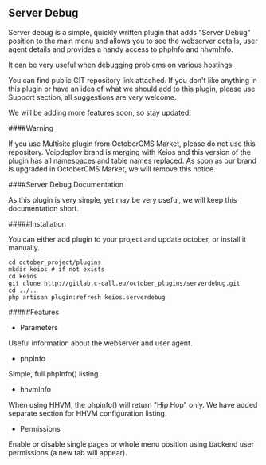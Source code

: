 Server Debug
--------------

Server debug is a simple, quickly written plugin that adds "Server Debug" position to the main menu and allows you to see the webserver details, user agent details and provides a handy access to phpInfo and hhvmInfo. 

It can be very useful when debugging problems on various hostings.

You can find public GIT repository link attached. If you don't like anything in this plugin or have an idea of what we should add to this plugin, please use Support section, all suggestions are very welcome. 

We will be adding more features soon, so stay updated!

####Warning

If you use Multisite plugin from OctoberCMS Market, please do not use this repository. Voipdeploy brand is merging with Keios and this version of the plugin has all namespaces and table names replaced. As soon as our brand is upgraded in OctoberCMS Market, we will remove this notice.

####Server Debug Documentation

As this plugin is very simple, yet may be very useful, we will keep this documentation short.

#####Installation

You can either add plugin to your project and update october, or install it manually.

    cd october_project/plugins
    mkdir keios # if not exists
    cd keios
    git clone http://gitlab.c-call.eu/october_plugins/serverdebug.git
    cd ../..
    php artisan plugin:refresh keios.serverdebug

#####Features
+ Parameters

Useful information about the webserver and user agent.

+ phpInfo

Simple, full phpInfo() listing

+ hhvmInfo

When using HHVM, the phpinfo() will return "Hip Hop" only. We have added separate section for HHVM configuration listing.

+ Permissions

Enable or disable single pages or whole menu position using backend user permissions (a new tab will appear).
